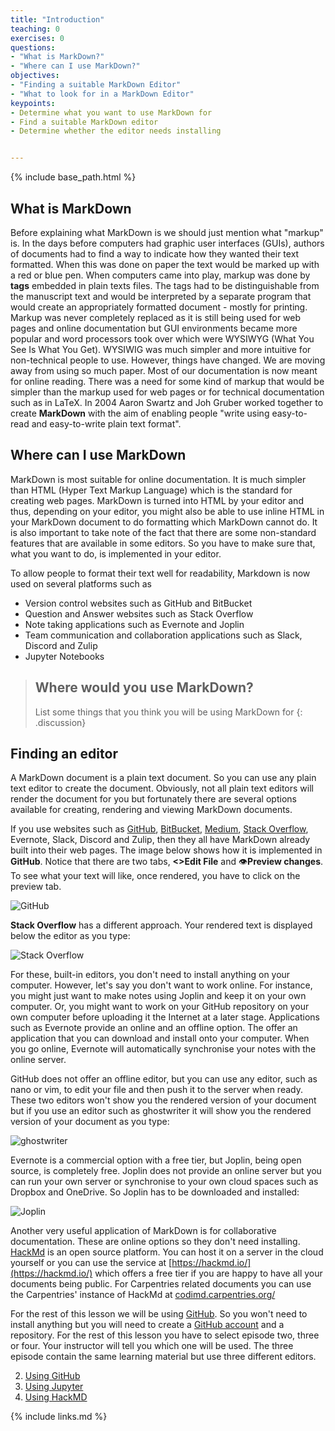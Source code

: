 ```yaml
---
title: "Introduction"
teaching: 0
exercises: 0
questions:
- "What is MarkDown?"
- "Where can I use MarkDown?"
objectives:
- "Finding a suitable MarkDown Editor"
- "What to look for in a MarkDown Editor"
keypoints:
- Determine what you want to use MarkDown for
- Find a suitable MarkDown editor
- Determine whether the editor needs installing


---
```

 {% include base_path.html %}

## What is MarkDown

Before explaining what MarkDown is we should just mention what "markup" is. In the days before computers had graphic user interfaces (GUIs), authors of documents had to find a way to indicate how they wanted their text formatted. When this was done on paper the text would be marked up with a red or blue pen. When computers came into play, markup was done by **tags** embedded in plain texts files. The tags had to be distinguishable from the manuscript text and would be interpreted by a separate program that would create an appropriately formatted document - mostly for printing. Markup was never completely replaced as it is still being used for web pages and online documentation but GUI environments became more popular and word processors took over which were WYSIWYG (What You See Is What You Get). WYSIWIG was much simpler and more intuitive for non-technical people to use. However, things have changed. We are moving away from using so much paper. Most of our documentation is now meant for online reading. There was a need for some kind of markup that would be simpler than the markup used for web pages or for technical documentation such as in LaTeX. In 2004 Aaron Swartz and Joh Gruber worked together to create **MarkDown** with the aim of enabling people "write using easy-to-read and easy-to-write plain text format". 

## Where can I use MarkDown

MarkDown is most suitable for online documentation. It is much simpler than HTML (Hyper Text Markup Language) which is the standard for creating web pages. MarkDown is turned into HTML by your editor and thus, depending on your editor, you might also be able to use inline HTML in your MarkDown document to do formatting which MarkDown cannot do. It is also important to take note of the fact that there are some non-standard features that are available in some editors. So you have to make sure that, what you want to do, is implemented in your editor.

To allow people to format their text well for readability, Markdown is now used on several platforms such as
- Version control websites such as GitHub and BitBucket
- Question and Answer websites such as Stack Overflow
- Note taking applications such as Evernote and Joplin
- Team communication and collaboration applications such as Slack, Discord and Zulip
- Jupyter Notebooks

> ## Where would you use MarkDown?
> 
> List some things that you think you will be using MarkDown for
{: .discussion}

## Finding an editor
A MarkDown document is a plain text document. So you can use any plain text editor to create the document. Obviously, not all plain text editors will render the document for you but fortunately there are several options available for creating, rendering and viewing MarkDown documents.

If you use websites such as [GitHub](github.com), [BitBucket](https://bitbucket.org/), [Medium](https://medium.com/), [Stack Overflow](https://stackoverflow.com/), Evernote, Slack, Discord and Zulip, then they all have MarkDown already built into their web pages. The image below shows how it is implemented in **GitHub**. Notice that there are two tabs, **<>Edit File** and &#128065;**Preview changes**. To see what your text will like, once rendered, you have to click on the preview tab.

![GitHub]({{relative_root_path}}/fig/GitHub.png)

**Stack Overflow** has a different approach. Your rendered text is displayed below the editor as you type:

![Stack Overflow]({{relative_root_path}}/fig/StackOverflow.png)

For these, built-in editors, you don't need to install anything on your computer. However, let's say you don't want to work online. For instance, you might just want to make notes using Joplin and keep it on your own computer. Or, you might want to work on your GitHub repository on your own computer before uploading it the Internet at a later stage. Applications such as Evernote provide an online and an offline option. The offer an application that you can download and install onto your computer. When you go online, Evernote will automatically synchronise your notes with the online server.

GitHub does not offer an offline editor, but you can use any editor, such as nano or vim, to edit your file and then push it to the server when ready. These two editors won't show you the rendered version of your document but if you use an editor such as ghostwriter it will show you the rendered version of your document as you type:

![ghostwriter]({{relative_root_path}}/fig/GhostWriter.png)

Evernote is a commercial option with a free tier, but Joplin, being open source, is completely free. Joplin does not provide an online server but you can run your own server or synchronise to your own cloud spaces such as Dropbox and OneDrive. So Joplin has to be downloaded and installed:

![Joplin]({{relative_root_path}}/fig/Joplin.png)

Another very useful application of MarkDown is for collaborative documentation. These are online options so they don't need installing. [HackMd](https://hackmd.io/) is an open source platform. You can host it on a server in the cloud yourself or you can use the service at [https://hackmd.io/](https://hackmd.io/)  which offers a free tier if you are happy to have all your documents being public. For Carpentries related documents you can use the Carpentries' instance of HackMd at [codimd.carpentries.org/](codimd.carpentries.org/)

For the rest of this lesson we will be using [GitHub](github.com). So you won't need to install anything but you will need to create a [GitHub account](https://hackmd.io/login) and a repository. 
For the rest of this lesson you have to select episode two, three or four. Your instructor will tell you which one will be used. The three episode contain the same learning material but use three different editors.

2. [Using GitHub](/02-using-github/index.html)
3. [Using Jupyter](/03-using-jupyter/index.html)
4. [Using HackMD](/03-using-hackmd/index.html)

{% include links.md %}

